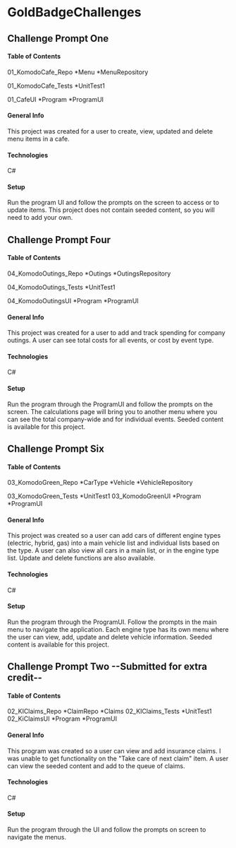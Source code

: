 # GoldBadgeChallenges

## Challenge Prompt One
#### Table of Contents
01_KomodoCafe_Repo
 *Menu
 *MenuRepository
  
01_KomodoCafe_Tests
 *UnitTest1
  
01_CafeUI
 *Program
 *ProgramUI

#### General Info
This project was created for a user to create, view, updated and delete menu items in a cafe. 

#### Technologies
C#

#### Setup
Run the program UI and follow the prompts on the screen to access or to update items. This project does not contain seeded content, so you will need to add your own. 

## Challenge Prompt Four
#### Table of Contents
04_KomodoOutings_Repo
 *Outings
 *OutingsRepository
  
04_KomodoOutings_Tests
 *UnitTest1
  
04_KomodoOutingsUI
 *Program
 *ProgramUI

#### General Info
This project was created for a user to add and track spending for company outings. A user can see total costs for all events, or cost by event type. 
#### Technologies
C#

#### Setup
Run the program through the ProgramUI and follow the prompts on the screen. The calculations page will bring you to another menu where you can see the total company-wide and for individual events. Seeded content is available for this project. 

## Challenge Prompt Six
#### Table of Contents
03_KomodoGreen_Repo
 *CarType
 *Vehicle
 *VehicleRepository
  
03_KomodoGreen_Tests
  *UnitTest1
03_KomodoGreenUI
 *Program
 *ProgramUI

#### General Info
This project was created so a user can add cars of different engine types (electric, hybrid, gas) into a main vehicle list and individual lists based on the type. A user can also view all cars in a main list, or in the engine type list. Update and delete functions are also available.

#### Technologies
C#
#### Setup
Run the program through the ProgramUI. Follow the prompts in the main menu to navigate the application. Each engine type has its own menu where the user can view, add, update and delete vehicle information. Seeded content is available for this project.

## Challenge Prompt Two --Submitted for extra credit--
#### Table of Contents
02_KIClaims_Repo
 *ClaimRepo
 *Claims
02_KIClaims_Tests
 *UnitTest1
02_KiClaimsUI
 *Program
 *ProgramUI

#### General Info
This program was created so a user can view and add insurance claims. I was unable to get functionality on the "Take care of next claim" item. A user can view the seeded content and add to the queue of claims.

#### Technologies
C#
#### Setup
Run the program through the UI and follow the prompts on screen to navigate the menus.
